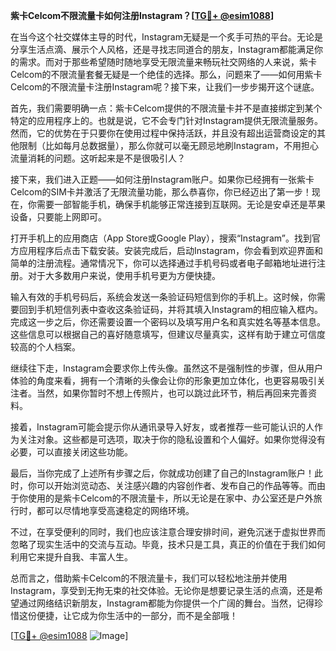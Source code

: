 **紫卡Celcom不限流量卡如何注册Instagram？[[TG💪+ @esim1088](https://t.me/s/esim1088)]**

在当今这个社交媒体主导的时代，Instagram无疑是一个炙手可热的平台。无论是分享生活点滴、展示个人风格，还是寻找志同道合的朋友，Instagram都能满足你的需求。而对于那些希望随时随地享受无限流量来畅玩社交网络的人来说，紫卡Celcom的不限流量套餐无疑是一个绝佳的选择。那么，问题来了——如何用紫卡Celcom的不限流量卡注册Instagram呢？接下来，让我们一步步揭开这个谜底。

首先，我们需要明确一点：紫卡Celcom提供的不限流量卡并不是直接绑定到某个特定的应用程序上的。也就是说，它不会专门针对Instagram提供无限流量服务。然而，它的优势在于只要你在使用过程中保持活跃，并且没有超出运营商设定的其他限制（比如每月总数据量），那么你就可以毫无顾忌地刷Instagram，不用担心流量消耗的问题。这听起来是不是很吸引人？

接下来，我们进入正题——如何注册Instagram账户。如果你已经拥有一张紫卡Celcom的SIM卡并激活了无限流量功能，那么恭喜你，你已经迈出了第一步！现在，你需要一部智能手机，确保手机能够正常连接到互联网。无论是安卓还是苹果设备，只要能上网即可。

打开手机上的应用商店（App Store或Google Play），搜索“Instagram”。找到官方应用程序后点击下载安装。安装完成后，启动Instagram，你会看到欢迎界面和简单的注册流程。通常情况下，你可以选择通过手机号码或者电子邮箱地址进行注册。对于大多数用户来说，使用手机号更为方便快捷。

输入有效的手机号码后，系统会发送一条验证码短信到你的手机上。这时候，你需要回到手机短信列表中查收这条验证码，并将其填入Instagram的相应输入框内。完成这一步之后，你还需要设置一个密码以及填写用户名和真实姓名等基本信息。这些信息可以根据自己的喜好随意填写，但建议尽量真实，这样有助于建立可信度较高的个人档案。

继续往下走，Instagram会要求你上传头像。虽然这不是强制性的步骤，但从用户体验的角度来看，拥有一个清晰的头像会让你的形象更加立体化，也更容易吸引关注者。当然，如果你暂时不想上传照片，也可以跳过此环节，稍后再回来完善资料。

接着，Instagram可能会提示你从通讯录导入好友，或者推荐一些可能认识的人作为关注对象。这些都是可选项，取决于你的隐私设置和个人偏好。如果你觉得没有必要，可以直接关闭这些功能。

最后，当你完成了上述所有步骤之后，你就成功创建了自己的Instagram账户！此时，你可以开始浏览动态、关注感兴趣的内容创作者、发布自己的作品等等。而由于你使用的是紫卡Celcom的不限流量卡，所以无论是在家中、办公室还是户外旅行时，都可以尽情地享受高速稳定的网络环境。

不过，在享受便利的同时，我们也应该注意合理安排时间，避免沉迷于虚拟世界而忽略了现实生活中的交流与互动。毕竟，技术只是工具，真正的价值在于我们如何利用它来提升自我、丰富人生。

总而言之，借助紫卡Celcom的不限流量卡，我们可以轻松地注册并使用Instagram，享受到无拘无束的社交体验。无论你是想要记录生活的点滴，还是希望通过网络结识新朋友，Instagram都能为你提供一个广阔的舞台。当然，记得珍惜这份便捷，让它成为你生活中的一部分，而不是全部哦！

[[TG💪+ @esim1088](https://t.me/s/esim1088) ![Image](https://i.postimg.cc/4NQfJmqS/Snipaste-2025-05-13-00-14-12.png)]